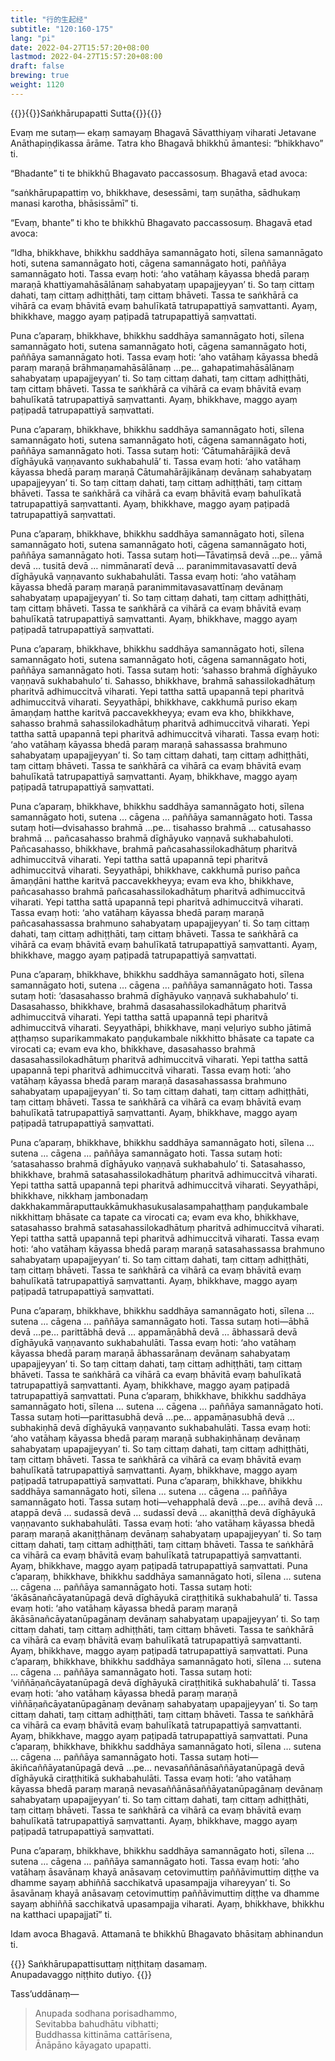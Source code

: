 ```yaml
---
title: "行的生起经"
subtitle: "120:160-175"
lang: "pi"
date: 2022-04-27T15:57:20+08:00
lastmod: 2022-04-27T15:57:20+08:00
draft: false
brewing: true
weight: 1120
---
```



{{<subtitle>}}{{<suttalink src="mn120">}}Saṅkhārupapatti Sutta{{</suttalink>}}{{</subtitle>}}

Evaṃ me sutaṃ— ekaṃ samayaṃ Bhagavā Sāvatthiyaṃ viharati Jetavane Anāthapiṇḍikassa ārāme. Tatra kho Bhagavā bhikkhū āmantesi: “bhikkhavo” ti.

“Bhadante” ti te bhikkhū Bhagavato paccassosuṃ. Bhagavā etad avoca:

“saṅkhārupapattiṃ vo, bhikkhave, desessāmi, taṃ suṇātha, sādhukaṃ manasi karotha, bhāsissāmī” ti.

“Evaṃ, bhante” ti kho te bhikkhū Bhagavato paccassosuṃ. Bhagavā etad avoca:

“Idha, bhikkhave, bhikkhu saddhāya samannāgato hoti, sīlena samannāgato hoti, sutena samannāgato hoti, cāgena samannāgato hoti, paññāya samannāgato hoti. Tassa evaṃ hoti: ‘aho vatāhaṃ kāyassa bhedā paraṃ maraṇā khattiyamahāsālānaṃ sahabyataṃ upapajjeyyan’ ti. So taṃ cittaṃ dahati, taṃ cittaṃ adhiṭṭhāti, taṃ cittaṃ bhāveti. Tassa te saṅkhārā ca vihārā ca evaṃ bhāvitā evaṃ bahulīkatā tatrupapattiyā saṃvattanti. Ayaṃ, bhikkhave, maggo ayaṃ paṭipadā tatrupapattiyā saṃvattati.

Puna c’aparaṃ, bhikkhave, bhikkhu saddhāya samannāgato hoti, sīlena samannāgato hoti, sutena samannāgato hoti, cāgena samannāgato hoti, paññāya samannāgato hoti. Tassa evaṃ hoti: ‘aho vatāhaṃ kāyassa bhedā paraṃ maraṇā brāhmaṇamahāsālānaṃ …pe… gahapatimahāsālānaṃ sahabyataṃ upapajjeyyan’ ti. So taṃ cittaṃ dahati, taṃ cittaṃ adhiṭṭhāti, taṃ cittaṃ bhāveti. Tassa te saṅkhārā ca vihārā ca evaṃ bhāvitā evaṃ bahulīkatā tatrupapattiyā saṃvattanti. Ayaṃ, bhikkhave, maggo ayaṃ paṭipadā tatrupapattiyā saṃvattati.

Puna c’aparaṃ, bhikkhave, bhikkhu saddhāya samannāgato hoti, sīlena samannāgato hoti, sutena samannāgato hoti, cāgena samannāgato hoti, paññāya samannāgato hoti. Tassa sutaṃ hoti: ‘Cātumahārājikā devā dīghāyukā vaṇṇavanto sukhabahulā’ ti. Tassa evaṃ hoti: ‘aho vatāhaṃ kāyassa bhedā paraṃ maraṇā Cātumahārājikānaṃ devānaṃ sahabyataṃ upapajjeyyan’ ti. So taṃ cittaṃ dahati, taṃ cittaṃ adhiṭṭhāti, taṃ cittaṃ bhāveti. Tassa te saṅkhārā ca vihārā ca evaṃ bhāvitā evaṃ bahulīkatā tatrupapattiyā saṃvattanti. Ayaṃ, bhikkhave, maggo ayaṃ paṭipadā tatrupapattiyā saṃvattati.

Puna c’aparaṃ, bhikkhave, bhikkhu saddhāya samannāgato hoti, sīlena samannāgato hoti, sutena samannāgato hoti, cāgena samannāgato hoti, paññāya samannāgato hoti. Tassa sutaṃ hoti—Tāvatiṃsā devā …pe… yāmā devā … tusitā devā … nimmānaratī devā … paranimmitavasavattī devā dīghāyukā vaṇṇavanto sukhabahulāti. Tassa evaṃ hoti: ‘aho vatāhaṃ kāyassa bhedā paraṃ maraṇā paranimmitavasavattīnaṃ devānaṃ sahabyataṃ upapajjeyyan’ ti. So taṃ cittaṃ dahati, taṃ cittaṃ adhiṭṭhāti, taṃ cittaṃ bhāveti. Tassa te saṅkhārā ca vihārā ca evaṃ bhāvitā evaṃ bahulīkatā tatrupapattiyā saṃvattanti. Ayaṃ, bhikkhave, maggo ayaṃ paṭipadā tatrupapattiyā saṃvattati.

Puna c’aparaṃ, bhikkhave, bhikkhu saddhāya samannāgato hoti, sīlena samannāgato hoti, sutena samannāgato hoti, cāgena samannāgato hoti, paññāya samannāgato hoti. Tassa sutaṃ hoti: ‘sahasso brahmā dīghāyuko vaṇṇavā sukhabahulo’ ti. Sahasso, bhikkhave, brahmā sahassilokadhātuṃ pharitvā adhimuccitvā viharati. Yepi tattha sattā upapannā tepi pharitvā adhimuccitvā viharati. Seyyathāpi, bhikkhave, cakkhumā puriso ekaṃ āmaṇḍaṃ hatthe karitvā paccavekkheyya; evam eva kho, bhikkhave, sahasso brahmā sahassilokadhātuṃ pharitvā adhimuccitvā viharati. Yepi tattha sattā upapannā tepi pharitvā adhimuccitvā viharati. Tassa evaṃ hoti: ‘aho vatāhaṃ kāyassa bhedā paraṃ maraṇā sahassassa brahmuno sahabyataṃ upapajjeyyan’ ti. So taṃ cittaṃ dahati, taṃ cittaṃ adhiṭṭhāti, taṃ cittaṃ bhāveti. Tassa te saṅkhārā ca vihārā ca evaṃ bhāvitā evaṃ bahulīkatā tatrupapattiyā saṃvattanti. Ayaṃ, bhikkhave, maggo ayaṃ paṭipadā tatrupapattiyā saṃvattati.

Puna c’aparaṃ, bhikkhave, bhikkhu saddhāya samannāgato hoti, sīlena samannāgato hoti, sutena … cāgena … paññāya samannāgato hoti. Tassa sutaṃ hoti—dvisahasso brahmā …pe… tisahasso brahmā … catusahasso brahmā … pañcasahasso brahmā dīghāyuko vaṇṇavā sukhabahuloti. Pañcasahasso, bhikkhave, brahmā pañcasahassilokadhātuṃ pharitvā adhimuccitvā viharati. Yepi tattha sattā upapannā tepi pharitvā adhimuccitvā viharati. Seyyathāpi, bhikkhave, cakkhumā puriso pañca āmaṇḍāni hatthe karitvā paccavekkheyya; evam eva kho, bhikkhave, pañcasahasso brahmā pañcasahassilokadhātuṃ pharitvā adhimuccitvā viharati. Yepi tattha sattā upapannā tepi pharitvā adhimuccitvā viharati. Tassa evaṃ hoti: ‘aho vatāhaṃ kāyassa bhedā paraṃ maraṇā pañcasahassassa brahmuno sahabyataṃ upapajjeyyan’ ti. So taṃ cittaṃ dahati, taṃ cittaṃ adhiṭṭhāti, taṃ cittaṃ bhāveti. Tassa te saṅkhārā ca vihārā ca evaṃ bhāvitā evaṃ bahulīkatā tatrupapattiyā saṃvattanti. Ayaṃ, bhikkhave, maggo ayaṃ paṭipadā tatrupapattiyā saṃvattati.

Puna c’aparaṃ, bhikkhave, bhikkhu saddhāya samannāgato hoti, sīlena samannāgato hoti, sutena … cāgena … paññāya samannāgato hoti. Tassa sutaṃ hoti: ‘dasasahasso brahmā dīghāyuko vaṇṇavā sukhabahulo’ ti. Dasasahasso, bhikkhave, brahmā dasasahassilokadhātuṃ pharitvā adhimuccitvā viharati. Yepi tattha sattā upapannā tepi pharitvā adhimuccitvā viharati. Seyyathāpi, bhikkhave, maṇi veḷuriyo subho jātimā aṭṭhaṃso suparikammakato paṇḍukambale nikkhitto bhāsate ca tapate ca virocati ca; evam eva kho, bhikkhave, dasasahasso brahmā dasasahassilokadhātuṃ pharitvā adhimuccitvā viharati. Yepi tattha sattā upapannā tepi pharitvā adhimuccitvā viharati. Tassa evaṃ hoti: ‘aho vatāhaṃ kāyassa bhedā paraṃ maraṇā dasasahassassa brahmuno sahabyataṃ upapajjeyyan’ ti. So taṃ cittaṃ dahati, taṃ cittaṃ adhiṭṭhāti, taṃ cittaṃ bhāveti. Tassa te saṅkhārā ca vihārā ca evaṃ bhāvitā evaṃ bahulīkatā tatrupapattiyā saṃvattanti. Ayaṃ, bhikkhave, maggo ayaṃ paṭipadā tatrupapattiyā saṃvattati.

Puna c’aparaṃ, bhikkhave, bhikkhu saddhāya samannāgato hoti, sīlena … sutena … cāgena … paññāya samannāgato hoti. Tassa sutaṃ hoti: ‘satasahasso brahmā dīghāyuko vaṇṇavā sukhabahulo’ ti. Satasahasso, bhikkhave, brahmā satasahassilokadhātuṃ pharitvā adhimuccitvā viharati. Yepi tattha sattā upapannā tepi pharitvā adhimuccitvā viharati. Seyyathāpi, bhikkhave, nikkhaṃ jambonadaṃ dakkhakammāraputtaukkāmukhasukusalasampahaṭṭhaṃ paṇḍukambale nikkhittaṃ bhāsate ca tapate ca virocati ca; evam eva kho, bhikkhave, satasahasso brahmā satasahassilokadhātuṃ pharitvā adhimuccitvā viharati. Yepi tattha sattā upapannā tepi pharitvā adhimuccitvā viharati. Tassa evaṃ hoti: ‘aho vatāhaṃ kāyassa bhedā paraṃ maraṇā satasahassassa brahmuno sahabyataṃ upapajjeyyan’ ti. So taṃ cittaṃ dahati, taṃ cittaṃ adhiṭṭhāti, taṃ cittaṃ bhāveti. Tassa te saṅkhārā ca vihārā ca evaṃ bhāvitā evaṃ bahulīkatā tatrupapattiyā saṃvattanti. Ayaṃ, bhikkhave, maggo ayaṃ paṭipadā tatrupapattiyā saṃvattati.

Puna c’aparaṃ, bhikkhave, bhikkhu saddhāya samannāgato hoti, sīlena … sutena … cāgena … paññāya samannāgato hoti. Tassa sutaṃ hoti—ābhā devā …pe… parittābhā devā … appamāṇābhā devā … ābhassarā devā dīghāyukā vaṇṇavanto sukhabahulāti. Tassa evaṃ hoti: ‘aho vatāhaṃ kāyassa bhedā paraṃ maraṇā ābhassarānaṃ devānaṃ sahabyataṃ upapajjeyyan’ ti. So taṃ cittaṃ dahati, taṃ cittaṃ adhiṭṭhāti, taṃ cittaṃ bhāveti. Tassa te saṅkhārā ca vihārā ca evaṃ bhāvitā evaṃ bahulīkatā tatrupapattiyā saṃvattanti. Ayaṃ, bhikkhave, maggo ayaṃ paṭipadā tatrupapattiyā saṃvattati. Puna c’aparaṃ, bhikkhave, bhikkhu saddhāya samannāgato hoti, sīlena … sutena … cāgena … paññāya samannāgato hoti. Tassa sutaṃ hoti—parittasubhā devā …pe… appamāṇasubhā devā … subhakiṇhā devā dīghāyukā vaṇṇavanto sukhabahulāti. Tassa evaṃ hoti: ‘aho vatāhaṃ kāyassa bhedā paraṃ maraṇā subhakiṇhānaṃ devānaṃ sahabyataṃ upapajjeyyan’ ti. So taṃ cittaṃ dahati, taṃ cittaṃ adhiṭṭhāti, taṃ cittaṃ bhāveti. Tassa te saṅkhārā ca vihārā ca evaṃ bhāvitā evaṃ bahulīkatā tatrupapattiyā saṃvattanti. Ayaṃ, bhikkhave, maggo ayaṃ paṭipadā tatrupapattiyā saṃvattati. Puna c’aparaṃ, bhikkhave, bhikkhu saddhāya samannāgato hoti, sīlena … sutena … cāgena … paññāya samannāgato hoti. Tassa sutaṃ hoti—vehapphalā devā …pe… avihā devā … atappā devā … sudassā devā … sudassī devā … akaniṭṭhā devā dīghāyukā vaṇṇavanto sukhabahulāti. Tassa evaṃ hoti: ‘aho vatāhaṃ kāyassa bhedā paraṃ maraṇā akaniṭṭhānaṃ devānaṃ sahabyataṃ upapajjeyyan’ ti. So taṃ cittaṃ dahati, taṃ cittaṃ adhiṭṭhāti, taṃ cittaṃ bhāveti. Tassa te saṅkhārā ca vihārā ca evaṃ bhāvitā evaṃ bahulīkatā tatrupapattiyā saṃvattanti. Ayaṃ, bhikkhave, maggo ayaṃ paṭipadā tatrupapattiyā saṃvattati. Puna c’aparaṃ, bhikkhave, bhikkhu saddhāya samannāgato hoti, sīlena … sutena … cāgena … paññāya samannāgato hoti. Tassa sutaṃ hoti: ‘ākāsānañcāyatanūpagā devā dīghāyukā ciraṭṭhitikā sukhabahulā’ ti. Tassa evaṃ hoti: ‘aho vatāhaṃ kāyassa bhedā paraṃ maraṇā ākāsānañcāyatanūpagānaṃ devānaṃ sahabyataṃ upapajjeyyan’ ti. So taṃ cittaṃ dahati, taṃ cittaṃ adhiṭṭhāti, taṃ cittaṃ bhāveti. Tassa te saṅkhārā ca vihārā ca evaṃ bhāvitā evaṃ bahulīkatā tatrupapattiyā saṃvattanti. Ayaṃ, bhikkhave, maggo ayaṃ paṭipadā tatrupapattiyā saṃvattati. Puna c’aparaṃ, bhikkhave, bhikkhu saddhāya samannāgato hoti, sīlena … sutena … cāgena … paññāya samannāgato hoti. Tassa sutaṃ hoti: ‘viññāṇañcāyatanūpagā devā dīghāyukā ciraṭṭhitikā sukhabahulā’ ti. Tassa evaṃ hoti: ‘aho vatāhaṃ kāyassa bhedā paraṃ maraṇā viññāṇañcāyatanūpagānaṃ devānaṃ sahabyataṃ upapajjeyyan’ ti. So taṃ cittaṃ dahati, taṃ cittaṃ adhiṭṭhāti, taṃ cittaṃ bhāveti. Tassa te saṅkhārā ca vihārā ca evaṃ bhāvitā evaṃ bahulīkatā tatrupapattiyā saṃvattanti. Ayaṃ, bhikkhave, maggo ayaṃ paṭipadā tatrupapattiyā saṃvattati. Puna c’aparaṃ, bhikkhave, bhikkhu saddhāya samannāgato hoti, sīlena … sutena … cāgena … paññāya samannāgato hoti. Tassa sutaṃ hoti—ākiñcaññāyatanūpagā devā …pe… nevasaññānāsaññāyatanūpagā devā dīghāyukā ciraṭṭhitikā sukhabahulāti. Tassa evaṃ hoti: ‘aho vatāhaṃ kāyassa bhedā paraṃ maraṇā nevasaññānāsaññāyatanūpagānaṃ devānaṃ sahabyataṃ upapajjeyyan’ ti. So taṃ cittaṃ dahati, taṃ cittaṃ adhiṭṭhāti, taṃ cittaṃ bhāveti. Tassa te saṅkhārā ca vihārā ca evaṃ bhāvitā evaṃ bahulīkatā tatrupapattiyā saṃvattanti. Ayaṃ, bhikkhave, maggo ayaṃ paṭipadā tatrupapattiyā saṃvattati.

Puna c’aparaṃ, bhikkhave, bhikkhu saddhāya samannāgato hoti, sīlena … sutena … cāgena … paññāya samannāgato hoti. Tassa evaṃ hoti: ‘aho vatāhaṃ āsavānaṃ khayā anāsavaṃ cetovimuttiṃ paññāvimuttiṃ diṭṭhe va dhamme sayaṃ abhiññā sacchikatvā upasampajja vihareyyan’ ti. So āsavānaṃ khayā anāsavaṃ cetovimuttiṃ paññāvimuttiṃ diṭṭhe va dhamme sayaṃ abhiññā sacchikatvā upasampajja viharati. Ayaṃ, bhikkhave, bhikkhu na katthaci upapajjatī” ti.

Idam avoca Bhagavā. Attamanā te bhikkhū Bhagavato bhāsitaṃ abhinandun ti.


{{<eof>}}
    Saṅkhārupapattisuttaṃ niṭṭhitaṃ dasamaṃ.<br>
    Anupadavaggo niṭṭhito dutiyo.
{{</eof>}}


Tass’uddānaṃ—

> Anupada sodhana porisadhammo,  
> Sevitabba bahudhātu vibhatti;  
> Buddhassa kittināma cattārīsena,  
> Ānāpāno kāyagato upapatti.